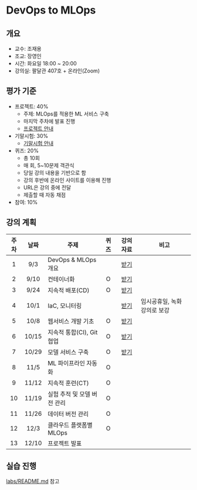# DevOps to MLOps


## 개요

- 교수: 조재용
- 조교: 장영인
- 시간: 화요일 18:00 ~ 20:00
- 강의실: 팔달관 407호 + 온라인(Zoom)


## 평가 기준

- 프로젝트: 40%
  - 주제: MLOps를 적용한 ML 서비스 구축
  - 마지막 주차에 발표 진행
  - [프로젝트 안내](PROJECT.md)
- 기말시험: 30%
  - [기말시험 안내](FINAL_EXAM.md)
- 퀴즈: 20%
  - 총 10회
  - 매 회, 5~10문제 객관식
  - 당일 강의 내용을 기반으로 함
  - 강의 후반에 온라인 사이트를 이용해 진행
  - URL은 강의 중에 전달
  - 제출할 때 자동 채점
- 참여: 10%


## 강의 계획

| 주차 | 날짜 | 주제 | 퀴즈 | 강의 자료 | 비고 |
| :-: | :-: | --- | :-: | :-: | --- |
| 1 | 9/3 | DevOps & MLOps 개요 |  | [받기](https://drive.google.com/file/d/1y9JCPnSdDQS-Whd1O8jIND24sKquDeDY/view?usp=sharing) | |
| 2 | 9/10 | 컨테이너화 | O | [받기](https://drive.google.com/file/d/1HvKxXq8qP2S8gu6TtvzKT4zLPDlGFCwq/view?usp=drive_link) | |
| 3 | 9/24 | 지속적 배포(CD) | O | [받기](https://drive.google.com/file/d/1pLpPUuE-WzQ_Lcj6VTumiHHakr7XGHmx/view?usp=drive_link) | |
| 4 | 10/1 | IaC, 모니터링 | | [받기](https://drive.google.com/file/d/1o8QZ2R4Icn-ws7AQbitxl6IC9Abm1xch/view?usp=drive_link) | 임시공휴일, 녹화 강의로 보강 |
| 5 | 10/8 | 웹서비스 개발 기초 | O | [받기](https://drive.google.com/file/d/1vdskmOYHZOs_sffFJzv6g5GYvoEvj45A/view?usp=drive_link) | |
| 6 | 10/15 | 지속적 통합(CI), Git 협업 | O | [받기](https://drive.google.com/file/d/1lkLIdYoxkvuGBMb2YNa7UlhM84JE97Jf/view?usp=drive_link) | |
| 7 | 10/29 | 모델 서비스 구축 | O | [받기](https://drive.google.com/file/d/1Uru1Pp2QuObQW5MtO8BWc2qF-_HiupLq/view?usp=drive_link) | |
| 8 | 11/5 | ML 파이프라인 자동화 | O | | |
| 9 | 11/12 | 지속적 훈련(CT) | O | | |
| 10 | 11/19 | 실험 추적 및 모델 버전 관리 | O | | |
| 11 | 11/26 | 데이터 버전 관리 | O | | |
| 12 | 12/3 | 클라우드 플랫폼별 MLOps | O | | |
| 13 | 12/10 | 프로젝트 발표 | | | |


## 실습 진행

[labs/README.md](labs/README.md) 참고
